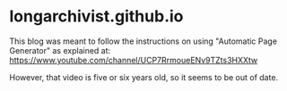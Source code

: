 # longarchivist.github.io
This blog was meant to follow the instructions on using "Automatic Page Generator" as explained at: https://www.youtube.com/channel/UCP7RrmoueENv9TZts3HXXtw

However, that video is five or six years old, so it seems to be out of date.

